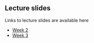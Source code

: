 ## Lecture slides

Links to lecture slides are available here

* [Week 2](week2.html)
* [Week 3](week3.html)
